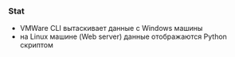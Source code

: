 ### Stat

* VMWare CLI вытаскивает данные с Windows машины
* на Linux машине (Web server) данные отображаются Python скриптом
